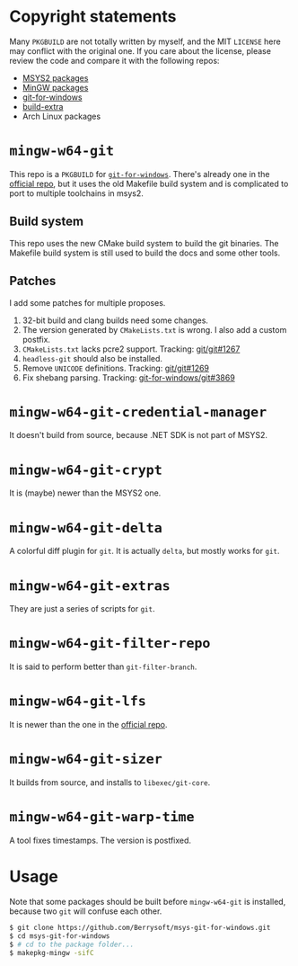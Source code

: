 # Copyright statements
Many `PKGBUILD` are not totally written by myself, and the MIT `LICENSE` here may conflict with the original one.
If you care about the license, please review the code and compare it with the following repos:

* [MSYS2 packages](https://github.com/msys2/MSYS2-packages)
* [MinGW packages](https://github.com/msys2/MINGW-packages)
* [git-for-windows](https://github.com/git-for-windows/MINGW-packages)
* [build-extra](https://github.com/git-for-windows/build-extra)
* Arch Linux packages

# `mingw-w64-git`
This repo is a `PKGBUILD` for [`git-for-windows`](https://github.com/git-for-windows/).
There's already one in the [official repo](https://github.com/git-for-windows/MINGW-packages/tree/main/mingw-w64-git),
but it uses the old Makefile build system and is complicated to port to multiple toolchains in msys2.

## Build system
This repo uses the new CMake build system to build the git binaries.
The Makefile build system is still used to build the docs and some other tools.

## Patches
I add some patches for multiple proposes.

1. 32-bit build and clang builds need some changes.
2. The version generated by `CMakeLists.txt` is wrong. I also add a custom postfix.
3. `CMakeLists.txt` lacks pcre2 support. Tracking: [git/git#1267](https://github.com/git/git/pull/1267)
4. `headless-git` should also be installed.
5. Remove `UNICODE` definitions. Tracking: [git/git#1269](https://github.com/git/git/pull/1269)
6. Fix shebang parsing. Tracking: [git-for-windows/git#3869](https://github.com/git-for-windows/git/pull/3869)

# `mingw-w64-git-credential-manager`
It doesn't build from source, because .NET SDK is not part of MSYS2.

# `mingw-w64-git-crypt`
It is (maybe) newer than the MSYS2 one.

# `mingw-w64-git-delta`
A colorful diff plugin for `git`.
It is actually `delta`, but mostly works for `git`.

# `mingw-w64-git-extras`
They are just a series of scripts for `git`.

# `mingw-w64-git-filter-repo`
It is said to perform better than `git-filter-branch`.

# `mingw-w64-git-lfs`
It is newer than the one in the [official repo](https://github.com/msys2/MINGW-packages/tree/master/mingw-w64-git-lfs).

# `mingw-w64-git-sizer`
It builds from source, and installs to `libexec/git-core`.

# `mingw-w64-git-warp-time`
A tool fixes timestamps. The version is postfixed.

# Usage
Note that some packages should be built before `mingw-w64-git` is installed,
because two `git` will confuse each other.

``` bash
$ git clone https://github.com/Berrysoft/msys-git-for-windows.git
$ cd msys-git-for-windows
$ # cd to the package folder...
$ makepkg-mingw -sifC
```

